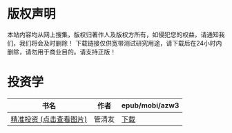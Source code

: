 # 版权声明

本站内容均从网上搜集，版权归著作人及版权方所有，如侵犯您的权益，请通知我们，我们将会及时删除！ 下载链接仅供宽带测试研究用途，请下载后在24小时内删除，请勿用于商业目的。请支持正版！

# 投资学

| 书名 | 作者 | epub/mobi/azw3 |
| --- | --- | --- |
| [精准投资 (点击查看图片)](https://www.dushupai.com/attachment/2024/06/06/a80fb2b2bc6a2b0f.jpg) | 管清友 | [下载](https://url89.ctfile.com/f/31084289-1357032097-a4efc4?p=8866) |

